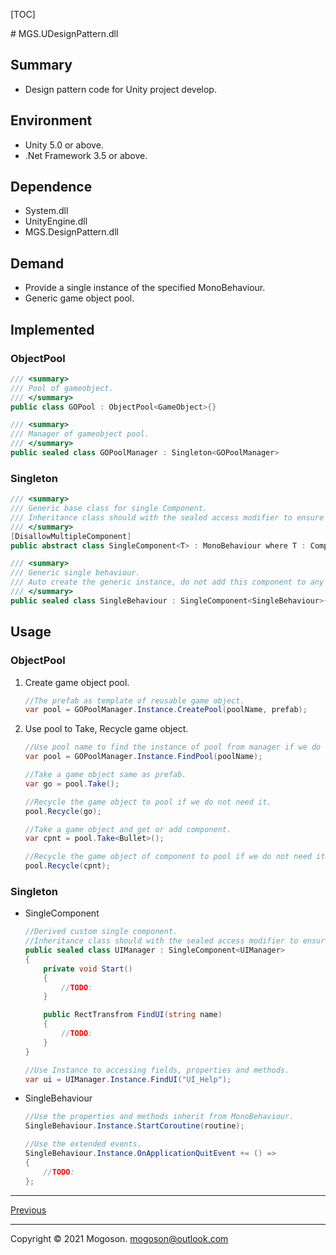 [TOC]

﻿# MGS.UDesignPattern.dll

## Summary

- Design pattern code for Unity project develop.

## Environment

- Unity 5.0 or above.
- .Net Framework 3.5 or above.

## Dependence

- System.dll
- UnityEngine.dll
- MGS.DesignPattern.dll

## Demand

- Provide a single instance of the specified MonoBehaviour.
- Generic game object pool.

## Implemented

### ObjectPool

```C#
/// <summary>
/// Pool of gameobject.
/// </summary>
public class GOPool : ObjectPool<GameObject>{}

/// <summary>
/// Manager of gameobject pool.
/// </summary>
public sealed class GOPoolManager : Singleton<GOPoolManager>
```

### Singleton

```C#
/// <summary>
/// Generic base class for single Component.
/// Inheritance class should with the sealed access modifier to ensure distinct singleton.
/// </summary>
[DisallowMultipleComponent]
public abstract class SingleComponent<T> : MonoBehaviour where T : Component{}

/// <summary>
/// Generic single behaviour.
/// Auto create the generic instance, do not add this component to any GameObject by yourself.
/// </summary>
public sealed class SingleBehaviour : SingleComponent<SingleBehaviour>{}
```

## Usage

### ObjectPool
1. Create game object pool.

   ```c#
   //The prefab as template of reusable game object.
   var pool = GOPoolManager.Instance.CreatePool(poolName, prefab);
   ```

1. Use pool to Take, Recycle game object.

   ```C#
   //Use pool name to find the instance of pool from manager if we do not hold it.
   var pool = GOPoolManager.Instance.FindPool(poolName);
   
   //Take a game object same as prefab.
   var go = pool.Take();
   
   //Recycle the game object to pool if we do not need it.
   pool.Recycle(go);
   
   //Take a game object and get or add component.
   var cpnt = pool.Take<Bullet>();
   
   //Recycle the game object of component to pool if we do not need it.
   pool.Recycle(cpnt);
   ```

### Singleton

- SingleComponent

  ```C#
  //Derived custom single component.
  //Inheritance class should with the sealed access modifier to ensure distinct singleton.
  public sealed class UIManager : SingleComponent<UIManager>
  {
      private void Start()
      {
          //TODO:
      }
  
      public RectTransfrom FindUI(string name)
      {
          //TODO:
      }
  }
  
  //Use Instance to accessing fields, properties and methods. 
  var ui = UIManager.Instance.FindUI("UI_Help");
  ```

- SingleBehaviour

  ```C#
  //Use the properties and methods inherit from MonoBehaviour.
  SingleBehaviour.Instance.StartCoroutine(routine);
  
  //Use the extended events.
  SingleBehaviour.Instance.OnApplicationQuitEvent += () =>
  {
      //TODO:
  };
  ```

------

[Previous](../../README.md)

------

Copyright © 2021 Mogoson.	mogoson@outlook.com